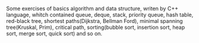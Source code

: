 Some exercises of basics algorithm and data structure, writen by C++ language,  whitch contained queue, deque, stack, priority queue, hash table, red-black tree, shortest paths(Dijkstra, Bellman Ford), minimal spanning tree(Kruskal, Prim), critical path, sorting(bubble sort, insertion sort, heap sort, merge sort, quick sort) and so on.
